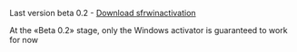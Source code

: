 Last version beta 0.2 - [Download sfrwinactivation](https://github.com/FoxesRipper/sfrwinactivation/releases/download/sfrwinactivation/sfrwinactivation.exe)

At the «Beta 0.2» stage, only the Windows activator is guaranteed to work for now

